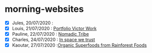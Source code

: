 # morning-websites

- [X] Jules, 20/07/2020 : []()
- [x] Louis, 21/07/2020 : [Portfolio Victor Work](https://victor.work/)
- [x] Pauline, 22/07/2020 : [Nomadic Tribe](https://2019.makemepulse.com/)
- [x] Charles, 24/07/2020 : [In space we trust](http://inspacewetrust.org/en/)
- [x] Kaoutar, 27/07/2020 :[Organic Superfoods from Rainforest Foods](https://www.rainforestfoods.com/experience/#!/slide-intro)
